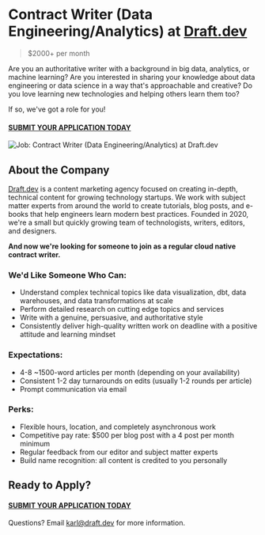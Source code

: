 # Contract Writer (Data Engineering/Analytics) at [Draft.dev](https://draft.dev/)
> $2000+ per month

Are you an authoritative writer with a background in big data, analytics, or machine learning? Are you interested in sharing your knowledge about data engineering or data science in a way that's approachable and creative? Do you love learning new technologies and helping others learn them too?

If so, we've got a role for you!

#### [SUBMIT YOUR APPLICATION TODAY](https://airtable.com/shrQvxFAjis4Wj24f)

![Job: Contract Writer (Data Engineering/Analytics) at Draft.dev](https://draft.dev/learn/assets/posts/engineering-12.png)

## About the Company
[Draft.dev](https://draft.dev/) is a content marketing agency focused on creating in-depth, technical content for growing technology startups. We work with subject matter experts from around the world to create tutorials, blog posts, and e-books that help engineers learn modern best practices. Founded in 2020, we're a small but quickly growing team of technologists, writers, editors, and designers.

**And now we're looking for someone to join as a regular cloud native contract writer.**

### We'd Like Someone Who Can:
- Understand complex technical topics like data visualization, dbt, data warehouses, and data transformations at scale
- Perform detailed research on cutting edge topics and services
- Write with a genuine, persuasive, and authoritative style
- Consistently deliver high-quality written work on deadline with a positive attitude and learning mindset

### Expectations:
- 4-8 ~1500-word articles per month (depending on your availability)
- Consistent 1-2 day turnarounds on edits (usually 1-2 rounds per article)
- Prompt communication via email

### Perks:
- Flexible hours, location, and completely asynchronous work
- Competitive pay rate: $500 per blog post with a 4 post per month minimum
- Regular feedback from our editor and subject matter experts
- Build name recognition: all content is credited to you personally

## Ready to Apply?

#### [SUBMIT YOUR APPLICATION TODAY](https://airtable.com/shrQvxFAjis4Wj24f)

Questions? Email [karl@draft.dev](mailto:karl@draft.dev) for more information.
